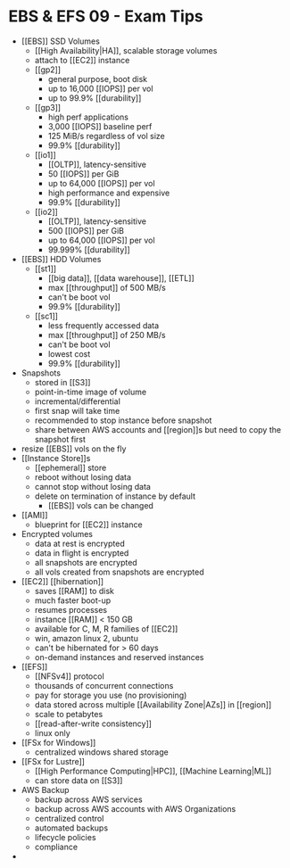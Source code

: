 # EBS & EFS 09 - Exam Tips

- [[EBS]] SSD Volumes
  - [[High Availability|HA]], scalable storage volumes
  - attach to [[EC2]] instance
  - [[gp2]]
    - general purpose, boot disk
    - up to 16,000 [[IOPS]] per vol
    - up to 99.9% [[durability]]
  - [[gp3]]
    - high perf applications
    - 3,000 [[IOPS]] baseline perf
    - 125 MiB/s regardless of vol size
    - 99.9% [[durability]]
  - [[io1]]
    - [[OLTP]], latency-sensitive
    - 50 [[IOPS]] per GiB
    - up to 64,000 [[IOPS]] per vol
    - high performance and expensive
    - 99.9% [[durability]]
  - [[io2]]
    - [[OLTP]], latency-sensitive
    - 500 [[IOPS]] per GiB
    - up to 64,000 [[IOPS]] per vol
    - 99.999% [[durability]]
- [[EBS]] HDD Volumes
  - [[st1]]
    - [[big data]], [[data warehouse]], [[ETL]]
    - max [[throughput]] of 500 MB/s
    - can't be boot vol
    - 99.9% [[durability]]
  - [[sc1]]
    - less frequently accessed data
    - max [[throughput]] of 250 MB/s
    - can't be boot vol
    - lowest cost
    - 99.9% [[durability]]
- Snapshots
  - stored in [[S3]]
  - point-in-time image of volume
  - incremental/differential
  - first snap will take time
  - recommended to stop instance before snapshot
  - share between AWS accounts and [[region]]s but need to copy the snapshot first
- resize [[EBS]] vols on the fly
- [[Instance Store]]s
  - [[ephemeral]] store
  - reboot without losing data
  - cannot stop without losing data
  - delete on termination of instance by default
    - [[EBS]] vols can be changed
- [[AMI]]
  - blueprint for [[EC2]] instance
- Encrypted volumes
  - data at rest is encrypted
  - data in flight is encrypted
  - all snapshots are encrypted
  - all vols created from snapshots are encrypted
- [[EC2]] [[hibernation]]
  - saves [[RAM]] to disk
  - much faster boot-up
  - resumes processes
  - instance [[RAM]] < 150 GB
  - available for C, M, R families of [[EC2]]
  - win, amazon linux 2, ubuntu
  - can't be hibernated for > 60 days
  - on-demand instances and reserved instances
- [[EFS]]
  - [[NFSv4]] protocol
  - thousands of concurrent connections
  - pay for storage you use (no provisioning)
  - data stored across multiple [[Availability Zone|AZs]] in [[region]]
  - scale to petabytes
  - [[read-after-write consistency]]
  - linux only
- [[FSx for Windows]]
  - centralized windows shared storage
- [[FSx for Lustre]]
  - [[High Performance Computing|HPC]], [[Machine Learning|ML]]
  - can store data on [[S3]]
- AWS Backup
  - backup across AWS services
  - backup across AWS accounts with AWS Organizations
  - centralized control
  - automated backups
  - lifecycle policies
  - compliance 
- 